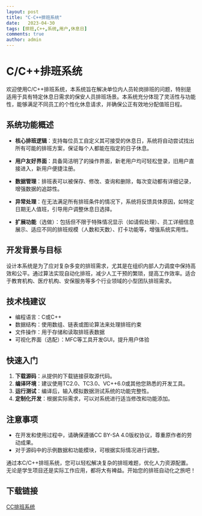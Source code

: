 ```yaml
---
layout: post
title: "C-C++排班系统"
date:   2023-04-30
tags: [排班,C++,系统,用户,休息日]
comments: true
author: admin
---
```

# C/C++排班系统

欢迎使用C/C++排班系统，本系统旨在解决单位内人员轮岗排班的问题，特别是适用于具有特定休息日需求的保安人员排班场景。本系统充分体现了灵活性与功能性，能够满足不同员工的个性化休息请求，并确保公正有效地分配值班日程。

## 系统功能概述

- **核心排班逻辑**：支持每位员工自定义其可接受的休息日，系统将自动尝试找出所有可能的排班方案，保证每个人都能在指定的日子休息。
  
- **用户友好界面**：具备简洁明了的操作界面，新老用户均可轻松登录，旧用户直接进入，新用户便捷注册。
  
- **数据管理**：排班表可以被保存、修改、查询和删除，每次变动都有详细记录，增强数据的追踪性。
  
- **异常处理**：在无法满足所有排班条件的情况下，系统将反馈具体原因，如特定日期无人值班，引导用户调整休息日选择。
  
- **扩展功能**（选做）：包括但不限于特殊情况显示（如请假处理）、员工详细信息展示、适应不同的排班规模（人数和天数）、打卡功能等，增强系统实用性。

## 开发背景与目标

设计本系统是为了应对复杂多变的排班需求，尤其是在组织内部人力调度中保持高效和公平。通过算法实现自动化排班，减少人工干预的繁琐，提高工作效率。适合于教育机构、医疗机构、安保服务等多个行业领域的小型团队排班需求。

## 技术栈建议

- 编程语言：C或C++
- 数据结构：使用数组、链表或图论算法来处理排班约束
- 文件操作：用于存储和读取排班表数据
- 可视化界面（选配）：MFC等工具开发GUI，提升用户体验

## 快速入门

1. **下载源码**：从提供的下载链接获取源代码。
2. **编译环境**：建议使用TC2.0、TC3.0、VC++6.0或其他您熟悉的开发工具。
3. **运行测试**：编译后，输入模拟数据测试系统的功能完整性。
4. **定制化开发**：根据实际需求，可以对系统进行适当修改和功能添加。

## 注意事项

- 在开发和使用过程中，请确保遵循CC BY-SA 4.0版权协议，尊重原作者的劳动成果。
- 对于源码中的示例数据和功能模块，可根据实际情况进行调整。

通过本C/C++排班系统，您可以轻松解决复杂的排班难题，优化人力资源配置。无论是学生项目还是实际工作应用，都将大有裨益。开始您的排班自动化之旅吧！

## 下载链接

[CC排班系统](https://pan.quark.cn/s/c71b996dfc61)